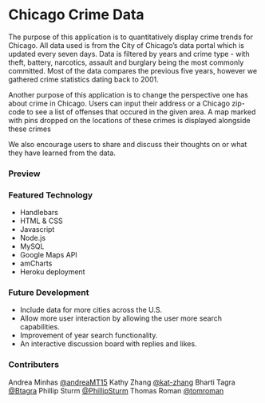 # Chicago Crime Data

The purpose of this application is to quantitatively display crime trends for Chicago.
All data used is from the City of Chicago’s data portal which is updated every seven days.
Data is filtered by years and crime type - with theft, battery, narcotics, assault and burglary being the most commonly committed.
Most of the data compares the previous five years, however we gathered crime statistics dating back to 2001.

Another purpose of this application is to change the perspective one has about crime in Chicago. 
Users can input their address or a Chicago zip-code to see a list of offenses that occured in the given area. 
A map marked with pins dropped on the locations of these crimes is displayed alongside these crimes

We also encourage users to share and discuss their thoughts on or what they have learned from the data.  


### Preview

### Featured Technology
* Handlebars
* HTML & CSS
* Javascript
* Node.js
* MySQL
* Google Maps API
* amCharts
* Heroku deployment

### Future Development
* Include data for more cities across the U.S.
* Allow more user interaction by allowing the user more search capabilities. 
* Improvement of year search functionality. 
* An interactive discussion board with replies and likes.

### Contributers

Andrea Minhas [@andreaMT15](https://github.com/andreaMT15)
Kathy Zhang [@kat-zhang](https://github.com/kat-zhang)
Bharti Tagra [@Btagra](https://github.com/Btagra)
Phillip Sturm [@PhillipSturm](https://github.com/PhillipSturm)
Thomas Roman [@tomroman](https://github.com/tomroman)
